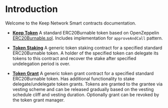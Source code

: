 # Introduction

Welcome to the Keep Network Smart contracts documentation.

- **[Keep Token](./docs/KeepToken/)** A standard ERC20Burnable token based on OpenZeppelin [ERC20Burnable.sol](https://github.com/OpenZeppelin/openzeppelin-contracts/blob/master/contracts/token/ERC20/ERC20Burnable.sol). Includes implementation for `approveAndCall` pattern.

- **[Token Staking](./docs/TokenStaking/)** A generic token staking contract for a specified standard ERC20Burnable token. A holder of the specified token can delegate its tokens to this contract and recover the stake after specified undelegation period is over.

- **[Token Grant](./docs/TokenGrant/)** A generic token grant contract for a specified standard ERC20Burnable token. Has additional functionality to stake delegate/undelegate token grants. Tokens are granted to the grantee via vesting scheme and can be released gradually based on the vesting schedule cliff and vesting duration. Optionally grant can be revoked by the token grant manager.

